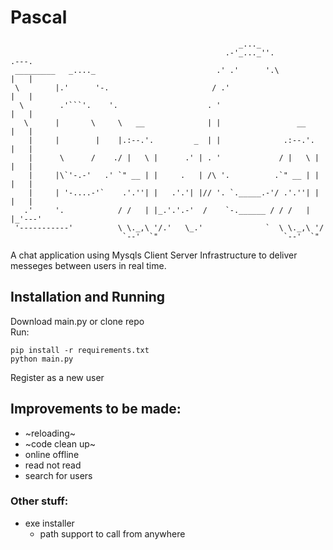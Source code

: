 # Pascal

                                                       _..._                    
                                                    .-'_..._''.           .---. 
     _________   _...._                           .' .'      '.\          |   | 
     \        |.'      '-.                       / .'                     |   | 
      \        .'```'.    '.                    . '                       |   | 
       \      |       \     \   __              | |                 __    |   | 
        |     |        |    |.:--.'.         _  | |              .:--.'.  |   | 
        |      \      /    ./ |   \ |      .' | . '             / |   \ | |   | 
        |     |\`'-.-'   .' `" __ | |     .   | /\ '.          .`" __ | | |   | 
        |     | '-....-'`    .'.''| |   .'.'| |// '. `._____.-'/ .'.''| | |   | 
       .'     '.            / /   | |_.'.'.-'  /    `-.______ / / /   | |_'---' 
     '-----------'          \ \._,\ '/.'   \_.'              `  \ \._,\ '/      
                             `--'  `"                            `--'  `"       

A chat application using Mysqls Client Server Infrastructure to deliver messeges between users in real time.

## Installation and Running
Download main.py or clone repo</br>
Run:
```
pip install -r requirements.txt
python main.py
```
Register as a new user
## Improvements to be made:
- ~reloading~
- ~code clean up~
- online offline
- read not read
- search for users

### Other stuff:
- exe installer
    - path support to call from anywhere